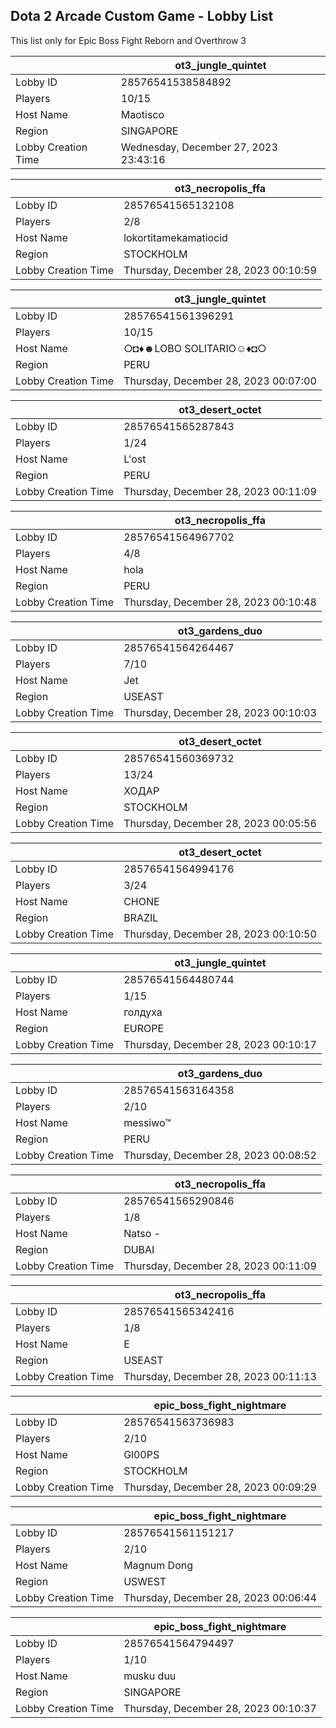 ## Dota 2 Arcade Custom Game - Lobby List

This list only for Epic Boss Fight Reborn and Overthrow 3

|  | ot3_jungle_quintet |
| ------ | ------ |
| Lobby ID | 28576541538584892 |
| Players | 10/15 |
| Host Name | Maotisco |
| Region | SINGAPORE |
| Lobby Creation Time | Wednesday, December 27, 2023 23:43:16 |


|  | ot3_necropolis_ffa |
| ------ | ------ |
| Lobby ID | 28576541565132108 |
| Players | 2/8 |
| Host Name | lokortitamekamatiocid |
| Region | STOCKHOLM |
| Lobby Creation Time | Thursday, December 28, 2023 00:10:59 |


|  | ot3_jungle_quintet |
| ------ | ------ |
| Lobby ID | 28576541561396291 |
| Players | 10/15 |
| Host Name | ○◘♦☻LOBO SOLITARIO☺♦◘○ |
| Region | PERU |
| Lobby Creation Time | Thursday, December 28, 2023 00:07:00 |


|  | ot3_desert_octet |
| ------ | ------ |
| Lobby ID | 28576541565287843 |
| Players | 1/24 |
| Host Name | L'ost |
| Region | PERU |
| Lobby Creation Time | Thursday, December 28, 2023 00:11:09 |


|  | ot3_necropolis_ffa |
| ------ | ------ |
| Lobby ID | 28576541564967702 |
| Players | 4/8 |
| Host Name | hola |
| Region | PERU |
| Lobby Creation Time | Thursday, December 28, 2023 00:10:48 |


|  | ot3_gardens_duo |
| ------ | ------ |
| Lobby ID | 28576541564264467 |
| Players | 7/10 |
| Host Name | Jet |
| Region | USEAST |
| Lobby Creation Time | Thursday, December 28, 2023 00:10:03 |


|  | ot3_desert_octet |
| ------ | ------ |
| Lobby ID | 28576541560369732 |
| Players | 13/24 |
| Host Name | ХОДАР |
| Region | STOCKHOLM |
| Lobby Creation Time | Thursday, December 28, 2023 00:05:56 |


|  | ot3_desert_octet |
| ------ | ------ |
| Lobby ID | 28576541564994176 |
| Players | 3/24 |
| Host Name | CHONE |
| Region | BRAZIL |
| Lobby Creation Time | Thursday, December 28, 2023 00:10:50 |


|  | ot3_jungle_quintet |
| ------ | ------ |
| Lobby ID | 28576541564480744 |
| Players | 1/15 |
| Host Name | голдуха |
| Region | EUROPE |
| Lobby Creation Time | Thursday, December 28, 2023 00:10:17 |


|  | ot3_gardens_duo |
| ------ | ------ |
| Lobby ID | 28576541563164358 |
| Players | 2/10 |
| Host Name | messiwo™ |
| Region | PERU |
| Lobby Creation Time | Thursday, December 28, 2023 00:08:52 |


|  | ot3_necropolis_ffa |
| ------ | ------ |
| Lobby ID | 28576541565290846 |
| Players | 1/8 |
| Host Name | Natso - |
| Region | DUBAI |
| Lobby Creation Time | Thursday, December 28, 2023 00:11:09 |


|  | ot3_necropolis_ffa |
| ------ | ------ |
| Lobby ID | 28576541565342416 |
| Players | 1/8 |
| Host Name | E |
| Region | USEAST |
| Lobby Creation Time | Thursday, December 28, 2023 00:11:13 |


|  | epic_boss_fight_nightmare |
| ------ | ------ |
| Lobby ID | 28576541563736983 |
| Players | 2/10 |
| Host Name | Gl00PS |
| Region | STOCKHOLM |
| Lobby Creation Time | Thursday, December 28, 2023 00:09:29 |


|  | epic_boss_fight_nightmare |
| ------ | ------ |
| Lobby ID | 28576541561151217 |
| Players | 2/10 |
| Host Name | Magnum Dong |
| Region | USWEST |
| Lobby Creation Time | Thursday, December 28, 2023 00:06:44 |


|  | epic_boss_fight_nightmare |
| ------ | ------ |
| Lobby ID | 28576541564794497 |
| Players | 1/10 |
| Host Name | musku duu |
| Region | SINGAPORE |
| Lobby Creation Time | Thursday, December 28, 2023 00:10:37 |


